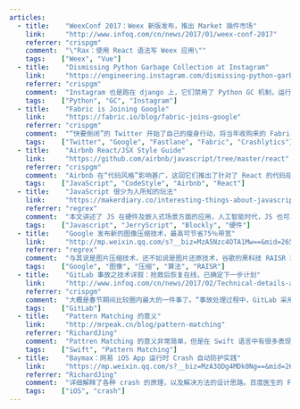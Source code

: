 ```yaml
---
articles:
  - title:    "WeexConf 2017：Weex 新版发布，推出 Market 插件市场"
    link:     "http://www.infoq.com/cn/news/2017/01/weex-conf-2017"
    referrer: "crispgm"
    comment:  "\"Rax：使用 React 语法写 Weex 应用\""
    tags:    ["Weex", "Vue"]
  - title:    "Dismissing Python Garbage Collection at Instagram"
    link:     "https://engineering.instagram.com/dismissing-python-garbage-collection-at-instagram-4dca40b29172#.uv0zdny9u"
    referrer: "crispgm"
    comment:  "Instagram 也是跑在 django 上，它们禁用了 Python GC 机制，运行效率提升了10%。你没听错，禁用后减少了内存占用提高了 CPU LLC cache 命中率。"
    tags:    ["Python", "GC", "Instagram"]
  - title:    "Fabric is Joining Google"
    link:     "https://fabric.io/blog/fabric-joins-google"
    referrer: "crispgm"
    comment:  "“快要倒闭”的 Twitter 开始了自己的瘦身行动，将当年收购来的 Fabric 转卖给 Google。可以确定的是 Crash 统计工具 Crashlytics 将会被继承到 Firebase 中。同时，同属 Fabric 旗下的 Fastlane 同其作者也加入了 Google。"
    tags:    ["Twitter", "Google", "Fastlane", "Fabric", "Crashlytics"]
  - title:    "Airbnb React/JSX Style Guide"
    link:     "https://github.com/airbnb/javascript/tree/master/react"
    referrer: "crispgm"
    comment:  "Airbnb 在“代码风格”影响甚广，这回它们推出了针对了 React 的代码指南。"
    tags:    ["JavaScript", "CodeStyle", "Airbnb", "React"]
  - title:    "JavaScript 很少为人所知的玩法"
    link:     "https://makerdiary.co/interesting-things-about-javascript/"
    referrer: "regrex"
    comment:  "本文讲述了 JS 在硬件及嵌入式场景方面的应用，人工智能时代，JS 也可以愉快的玩起来。"
    tags:    ["Javascript", "JerryScript", "Blockly", "硬件"]
  - title:    "Google 发布新的图像压缩技术，最高可节省75％带宽"
    link:     "http://mp.weixin.qq.com/s?__biz=MzA5Nzc4OTA1Mw==&mid=2659598877&idx=1&sn=704e7d5a05adaff567c9adf015753124"
    referrer: "regrex"
    comment:  "与其说是图片压缩技术，还不如说是图片还原技术，谷歌的黑科技 RAISR 利用机器学习来还原图像，逆向思维，未来的应用场景感觉非常广泛，值得了解，Google 称在 Motion Stills（生成 gif 图的 app）和 Google+ 上已经应用了 RAISR，可以体验下"
    tags:    ["Google", "图像", "压缩", "算法", "RAISR"]
  - title:    "GitLab 事故之技术详叙：抢救后恢复在线，已确定下一步计划"
    link:     "http://www.infoq.com/cn/news/2017/02/Technical-details-accident-GitLa"
    referrer: "crispgm"
    comment:  "大概是春节期间比较圈内最大的一件事了。“事故处理过程中，GitLab 采用了开放的态度，事故发生后第一时间对外公布，并对处理过程进行现场直播，让全世界所有程序员都有机会一起参与恢复过程。”"
    tags:    ["GitLab"]
  - title:    "Pattern Matching 的意义"
    link:     "http://mrpeak.cn/blog/pattern-matching"
    referrer: "RichardJing"
    comment:  "Pattren Matching 的意义非常简单，但是在 Swift 语言中有很多表现形式。很多 Swift 初学者都感觉语言太灵活、不容易掌握，在学习时应当理解各种 API 背后的设计思想。本文通过 Swift 语言，介绍了 Pattren Matching 的意义。"
    tags:    ["Swift", "Pattern Matching"]
  - title:    "Baymax：网易 iOS App 运行时 Crash 自动防护实践"
    link:     "https://mp.weixin.qq.com/s?__biz=MzA3ODg4MDk0Ng==&mid=2651113088&idx=1&sn=10b28d7fbcdf0def1a47113e5505728d"
    referrer: "RichardJing"
    comment:  "详细解释了各种 crash 的原理，以及解决方法的设计思路。百度医生的 FaultTolerance 实现了文章中的大部分特性，而这篇文章详细阐述了原理。"
    tags:    ["iOS", "crash"]
---
```

